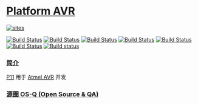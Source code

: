 ﻿# [Platform AVR](https://github.com/OS-Q/P11)

[![sites](http://182.61.61.133/link/resources/OSQ.png)](http://www.OS-Q.com)

[![Build Status](https://github.com/OS-Q/P11/workflows/CI/badge.svg)](https://github.com/OS-Q/P11/actions/workflows/CI.yml)
[![Build Status](https://github.com/OS-Q/P11/workflows/CD/badge.svg)](https://github.com/OS-Q/P11/actions/workflows/CD.yml)
[![Build Status](https://github.com/OS-Q/P11/workflows/nightly/badge.svg)](https://github.com/OS-Q/P11/actions/workflows/nightly.yml)
[![Build Status](https://circleci.com/gh/OS-Q/P11.svg?style=svg)](https://circleci.com/gh/OS-Q/P11)
[![Build Status](https://travis-ci.com/OS-Q/P11.svg?branch=master)](https://travis-ci.com/OS-Q/P11)
[![Build Status](https://cloud.drone.io/api/badges/OS-Q/P11/status.svg)](https://cloud.drone.io/OS-Q/P11)
[![Build status](https://ci.appveyor.com/api/projects/status/oxruuertfmjb4c3r?svg=true)](https://ci.appveyor.com/project/Qitas/p11)

### [简介](https://github.com/OS-Q/P11/wiki)

[P11](https://github.com/OS-Q/P11) 用于 [Atmel AVR](http://www.microchip.com/) 开发

### [源圈 OS-Q (Open Source & QA) ](http://www.OS-Q.com)
